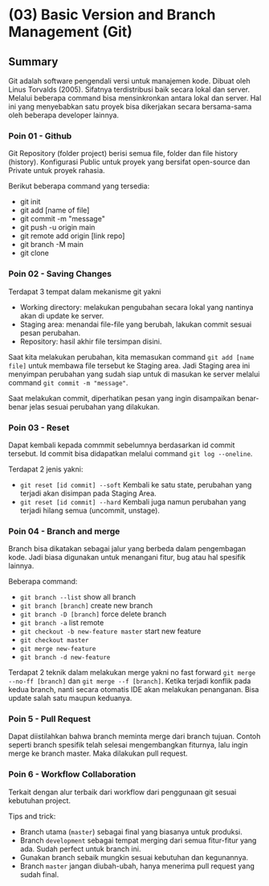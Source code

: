 # (03) Basic Version and Branch Management (Git)

## Summary

Git adalah software pengendali versi untuk manajemen kode. Dibuat oleh Linus Torvalds (2005). Sifatnya terdistribusi baik secara lokal dan server. Melalui beberapa command bisa mensinkronkan antara lokal dan server. Hal ini yang menyebabkan satu proyek bisa dikerjakan secara bersama-sama oleh beberapa developer lainnya.

### Poin 01 - Github

Git Repository (folder project) berisi semua file, folder dan file history (history). Konfigurasi Public untuk proyek yang bersifat open-source dan Private untuk proyek rahasia.

Berikut beberapa command yang tersedia:

- git init
- git add [name of file]
- git commit -m "message"
- git push -u origin main
- git remote add origin [link repo]
- git branch -M main
- git clone

### Poin 02 - Saving Changes

Terdapat 3 tempat dalam mekanisme git yakni 

- Working directory: melakukan pengubahan secara lokal yang nantinya akan di update ke server.
- Staging area: menandai file-file yang berubah, lakukan commit sesuai pesan perubahan.
- Repository: hasil akhir file tersimpan disini.

Saat kita melakukan perubahan, kita memasukan command `git add [name file]` untuk membawa file tersebut ke Staging area. Jadi Staging area ini menyimpan perubahan yang sudah siap untuk di masukan ke server melalui command `git commit -m "message"`.

Saat melakukan commit, diperhatikan pesan yang ingin disampaikan benar-benar jelas sesuai perubahan yang dilakukan.

### Poin 03 - Reset

Dapat kembali kepada commmit sebelumnya berdasarkan id commit tersebut. Id commit bisa didapatkan melalui command `git log --oneline`.

Terdapat 2 jenis yakni:

- `git reset [id commit] --soft` Kembali ke satu state, perubahan yang terjadi akan disimpan pada Staging Area.
- `git reset [id commit] --hard` Kembali juga namun perubahan yang terjadi hilang semua (uncommit, unstage).

### Poin 04 - Branch and merge

Branch bisa dikatakan sebagai jalur yang berbeda dalam pengembagan kode. Jadi biasa digunakan untuk menangani fitur, bug atau hal spesifik lainnya.

Beberapa command:

- `git branch --list` show all branch
- `git branch [branch]` create new branch
- `git branch -D [branch]` force delete branch
- `git branch -a` list remote
- `git checkout -b new-feature master` start new feature
- `git checkout master` 
- `git merge new-feature`
- `git branch -d new-feature`

Terdapat 2 teknik dalam melakukan merge yakni no fast forward  `git merge --no-ff [branch]` dan `git merge --f [branch]`. Ketika terjadi konflik pada kedua branch, nanti secara otomatis IDE akan melakukan penanganan. Bisa update salah satu maupun keduanya.

### Poin 5 - Pull Request

Dapat diistilahkan bahwa branch meminta merge dari branch tujuan. Contoh seperti branch spesifik telah selesai mengembangkan fiturnya, lalu ingin merge ke branch master. Maka dilakukan pull request.

### Poin 6 - Workflow Collaboration

Terkait dengan alur terbaik dari workflow dari penggunaan git sesuai kebutuhan project.

Tips and trick:

- Branch utama (`master`) sebagai final yang biasanya untuk produksi.
- Branch `development` sebagai tempat merging dari semua fitur-fitur yang ada. Sudah perfect untuk branch ini.
- Gunakan branch sebaik mungkin sesuai kebutuhan dan kegunannya.
- Branch `master` jangan diubah-ubah, hanya menerima pull request yang sudah final.
